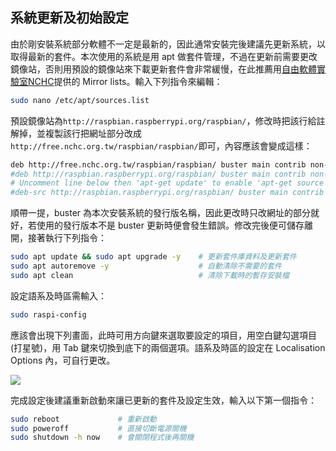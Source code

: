 ## 系統更新及初始設定
由於剛安裝系統部分軟體不一定是最新的，因此通常安裝完後建議先更新系統，以取得最新的套件。本次使用的系統是用 apt 做套件管理，不過在更新前需要更改鏡像站，否則用預設的鏡像站來下載更新套件會非常緩慢，在此推薦用[自由軟體實驗室NCHC](http://free.nchc.org.tw/pmwiki/pmwiki.php/FSLab/MirrorLists)提供的 Mirror lists。輸入下列指令來編輯：
```bash
sudo nano /etc/apt/sources.list
```
預設鏡像站為`http://raspbian.raspberrypi.org/raspbian/`，修改時把該行給註解掉，並複製該行把網址部分改成`http://free.nchc.org.tw/raspbian/raspbian/`即可，內容應該會變成這樣：

```bash
deb http://free.nchc.org.tw/raspbian/raspbian/ buster main contrib non-free rpi
#deb http://raspbian.raspberrypi.org/raspbian/ buster main contrib non-free rpi
# Uncomment line below then 'apt-get update' to enable 'apt-get source'
#deb-src http://raspbian.raspberrypi.org/raspbian/ buster main contrib non-free rpi
```
順帶一提，buster 為本次安裝系統的發行版名稱，因此更改時只改網址的部分就好，若使用的發行版本不是 buster 更新時便會發生錯誤。修改完後便可儲存離開，接著執行下列指令：

```bash
sudo apt update && sudo apt upgrade -y    # 更新套件庫資料及更新套件 
sudo apt autoremove -y                    # 自動清除不需要的套件
sudo apt clean                            # 清除下載時的暫存安裝檔
```

設定語系及時區需輸入：
```bash
sudo raspi-config
```
應該會出現下列畫面，此時可用方向鍵來選取要設定的項目，用空白鍵勾選項目(打星號)，用 Tab 鍵來切換到底下的兩個選項。語系及時區的設定在 Localisation Options 內，可自行更改。

![](https://i.imgur.com/XiTJ4dG.png)

完成設定後建議重新啟動來讓已更新的套件及設定生效，輸入以下第一個指令：
```bash
sudo reboot             # 重新啟動
sudo poweroff           # 直接切斷電源關機
sudo shutdown -h now    # 會關閉程式後再關機 
```

